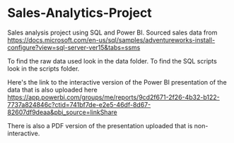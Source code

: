 # Sales-Analytics-Project

Sales analysis project using SQL and Power BI. Sourced sales data from https://docs.microsoft.com/en-us/sql/samples/adventureworks-install-configure?view=sql-server-ver15&tabs=ssms

To find the raw data used look in the data folder.
To find the SQL scripts look in the scripts folder.

Here's the link to the interactive version of the Power BI presentation of the data that is also uploaded here https://app.powerbi.com/groups/me/reports/9cd2f671-2f26-4b32-b122-7737a824846c?ctid=741bf7de-e2e5-46df-8d67-82607df9deaa&pbi_source=linkShare

There is also a PDF version of the presentation uploaded that is non-interactive.
